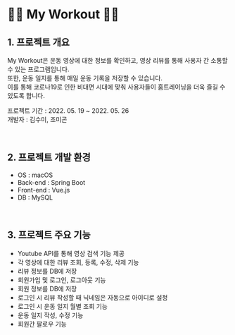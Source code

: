 # 🏋️‍♂️ My Workout 🏋️‍♀️ 

## 1. 프로젝트 개요

My Workout은 운동 영상에 대한 정보를 확인하고, 영상 리뷰를 통해 사용자 간 소통할 수 있는 프로그램입니다. <br>
또한, 운동 일지를 통해 매일 운동 기록을 저장할 수 있습니다. <br>
이를 통해 코로나19로 인한 비대면 시대에 맞춰 사용자들이 홈트레이닝을 더욱 즐길 수 있도록 합니다.
<br>

프로젝트 기간 : 2022. 05. 19 ~ 2022. 05. 26 <br>
개발자 : 김수미, 조미곤

<br>

## 2. 프로젝트 개발 환경
- OS : macOS
- Back-end : Spring Boot
- Front-end : Vue.js
- DB : MySQL

<br>

## 3. 프로젝트 주요 기능
- Youtube API를 통해 영상 검색 기능 제공
- 각 영상에 대한 리뷰 조회, 등록, 수정, 삭제 기능
- 리뷰 정보를 DB에 저장
- 회원가입 및 로그인, 로그아웃 기능
- 회원 정보를 DB에 저장
- 로그인 시 리뷰 작성할 때 닉네임은 자동으로 아이디로 설정
- 로그인 시 운동 일지 월별 조회 기능
- 운동 일지 작성, 수정 기능
- 회원간 팔로우 기능

<br>
